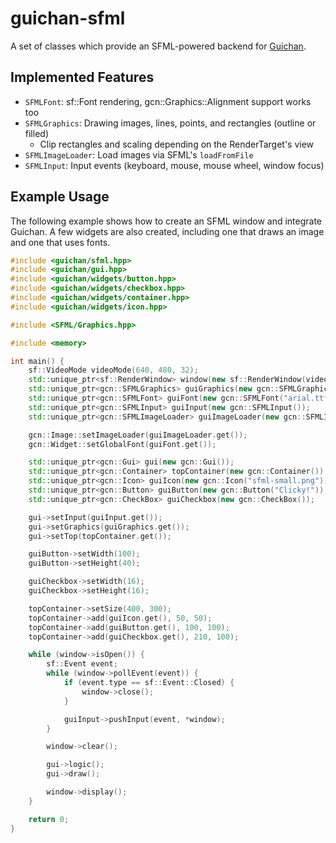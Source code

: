 guichan-sfml
============

A set of classes which provide an SFML-powered backend for [Guichan](http://gitorious.org/guichan). 

## Implemented Features ##

* `SFMLFont`: sf::Font rendering, gcn::Graphics::Alignment support works too
* `SFMLGraphics`: Drawing images, lines, points, and rectangles (outline or filled)
  * Clip rectangles and scaling depending on the RenderTarget's view
* `SFMLImageLoader`: Load images via SFML's `loadFromFile`
* `SFMLInput`: Input events (keyboard, mouse, mouse wheel, window focus)

## Example Usage ##

The following example shows how to create an SFML window and integrate Guichan. A few widgets are also created, including
one that draws an image and one that uses fonts.

```c++
#include <guichan/sfml.hpp>
#include <guichan/gui.hpp>
#include <guichan/widgets/button.hpp>
#include <guichan/widgets/checkbox.hpp>
#include <guichan/widgets/container.hpp>
#include <guichan/widgets/icon.hpp>

#include <SFML/Graphics.hpp>

#include <memory>

int main() {
    sf::VideoMode videoMode(640, 480, 32);
    std::unique_ptr<sf::RenderWindow> window(new sf::RenderWindow(videoMode, "Guichan SFML Test"));
    std::unique_ptr<gcn::SFMLGraphics> guiGraphics(new gcn::SFMLGraphics(*window));
    std::unique_ptr<gcn::SFMLFont> guiFont(new gcn::SFMLFont("arial.ttf", 10));
    std::unique_ptr<gcn::SFMLInput> guiInput(new gcn::SFMLInput());
    std::unique_ptr<gcn::SFMLImageLoader> guiImageLoader(new gcn::SFMLImageLoader());

    gcn::Image::setImageLoader(guiImageLoader.get());
    gcn::Widget::setGlobalFont(guiFont.get());

    std::unique_ptr<gcn::Gui> gui(new gcn::Gui());
    std::unique_ptr<gcn::Container> topContainer(new gcn::Container());
    std::unique_ptr<gcn::Icon> guiIcon(new gcn::Icon("sfml-small.png"));
    std::unique_ptr<gcn::Button> guiButton(new gcn::Button("Clicky!"));
    std::unique_ptr<gcn::CheckBox> guiCheckbox(new gcn::CheckBox());

    gui->setInput(guiInput.get());
    gui->setGraphics(guiGraphics.get());
    gui->setTop(topContainer.get());

    guiButton->setWidth(100);
    guiButton->setHeight(40);

    guiCheckbox->setWidth(16);
    guiCheckbox->setHeight(16);

    topContainer->setSize(400, 300);
    topContainer->add(guiIcon.get(), 50, 50);
    topContainer->add(guiButton.get(), 100, 100);
    topContainer->add(guiCheckbox.get(), 210, 100);

    while (window->isOpen()) {
        sf::Event event;
        while (window->pollEvent(event)) {
            if (event.type == sf::Event::Closed) {
                window->close();
            }

            guiInput->pushInput(event, *window);
        }

        window->clear();

        gui->logic();
        gui->draw();

        window->display();
    }

    return 0;
}
```

